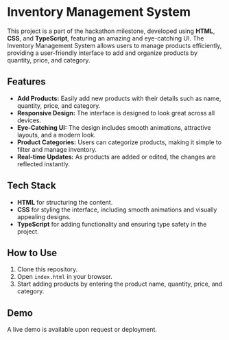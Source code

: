 # Inventory Management System

This project is a part of the hackathon milestone, developed using **HTML**, **CSS**, and **TypeScript**, featuring an amazing and eye-catching UI. The Inventory Management System allows users to manage products efficiently, providing a user-friendly interface to add and organize products by quantity, price, and category.

## Features

- **Add Products:** Easily add new products with their details such as name, quantity, price, and category.
- **Responsive Design:** The interface is designed to look great across all devices.
- **Eye-Catching UI:** The design includes smooth animations, attractive layouts, and a modern look.
- **Product Categories:** Users can categorize products, making it simple to filter and manage inventory.
- **Real-time Updates:** As products are added or edited, the changes are reflected instantly.

## Tech Stack

- **HTML** for structuring the content.
- **CSS** for styling the interface, including smooth animations and visually appealing designs.
- **TypeScript** for adding functionality and ensuring type safety in the project.

## How to Use

1. Clone this repository.
2. Open `index.html` in your browser.
3. Start adding products by entering the product name, quantity, price, and category.

## Demo

A live demo is available upon request or deployment.

